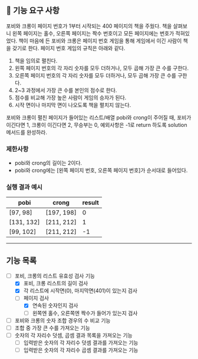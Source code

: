 ## 🚀 기능 요구 사항

포비와 크롱이 페이지 번호가 1부터 시작되는 400 페이지의 책을 주웠다. 책을 살펴보니 왼쪽 페이지는 홀수, 오른쪽 페이지는 짝수 번호이고 모든 페이지에는 번호가 적혀있었다. 책이 마음에 든 포비와 크롱은 페이지 번호 게임을 통해 게임에서 이긴 사람이 책을 갖기로 한다. 페이지 번호 게임의 규칙은 아래와 같다.

1. 책을 임의로 펼친다.
2. 왼쪽 페이지 번호의 각 자리 숫자를 모두 더하거나, 모두 곱해 가장 큰 수를 구한다.
3. 오른쪽 페이지 번호의 각 자리 숫자를 모두 더하거나, 모두 곱해 가장 큰 수를 구한다.
4. 2~3 과정에서 가장 큰 수를 본인의 점수로 한다.
5. 점수를 비교해 가장 높은 사람이 게임의 승자가 된다.
6. 시작 면이나 마지막 면이 나오도록 책을 펼치지 않는다.

포비와 크롱이 펼친 페이지가 들어있는 리스트/배열 pobi와 crong이 주어질 때, 포비가 이긴다면 1, 크롱이 이긴다면 2, 무승부는 0, 예외사항은 -1로 return 하도록 solution 메서드를 완성하라.

### 제한사항

- pobi와 crong의 길이는 2이다.
- pobi와 crong에는 [왼쪽 페이지 번호, 오른쪽 페이지 번호]가 순서대로 들어있다.

### 실행 결과 예시

| pobi | crong | result |
| --- | --- | --- |
| [97, 98] | [197, 198] | 0 |
| [131, 132] | [211, 212] | 1 |
| [99, 102] | [211, 212] | -1 |

---

## 기능 목록

- [ ] 포비, 크롱의 리스트 유효성 검사 기능
    - [x] 포비, 크롱 리스트의 길이 검사
    - [x] 각 리스트에 시작면(0), 마지막면(401)이 있는지 검사
    - [ ] 페이지 검사
        - [x] 연속된 숫자인지 검사
        - [ ] 왼쪽엔 홀수, 오른쪽엔 짝수가 들어가 있는지 검사
- [ ] 포비와 크롱의 숫자 조합 경우의 수 비교 기능
- [ ] 조합 중 가장 큰 수를 가져오는 기능
- [ ] 숫자의 각 자리수 덧셈, 곱셈 결과 목록을 가져오는 기능
    - [ ] 입력받은 숫자의 각 자리수 덧셈 결과를 가져오는 기능
    - [ ] 입력받은 숫자의 각 자리수 곱셈 결과를 가져오는 기능